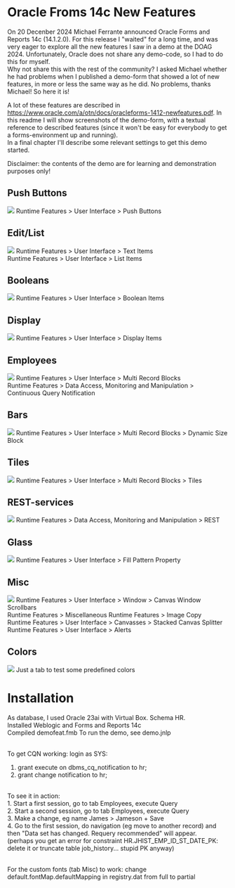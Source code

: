 # Oracle Froms 14c New Features
 
On 20 Decenber 2024 Michael Ferrante announced Oracle Forms and Reports 14c (14.1.2.0). For this release I "waited" for a long time, and was very eager to explore all the new features I saw in a demo at the DOAG 2024. Unfortunately, Oracle does not share any demo-code, so I had to do this for myself.<br/>
Why not share this with the rest of the community? I asked Michael whether he had problems when I published a demo-form that showed a lot of new features, in more or less the same way as he did. No problems, thanks Michael! So here it is!

A lot of these features are described in https://www.oracle.com/a/otn/docs/oracleforms-1412-newfeatures.pdf. In this readme I will show screenshots of the demo-form, with a textual reference to described features (since it won't be easy for everybody to get a forms-environment up and running).<br/>
In a final chapter I'll describe some relevant settings to get this demo started.

Disclaimer: the contents of the demo are for learning and demonstration purposes only!

## Push Buttons
![](resources/14c-pushbuttons.gif)
Runtime Features > User Interface > Push Buttons

## Edit/List
![](resources/14c-edit-list.gif)
Runtime Features > User Interface > Text Items<br/>
Runtime Features > User Interface > List Items

## Booleans
![](resources/14c-booleans.gif)
Runtime Features > User Interface > Boolean Items

## Display
![](resources/14c-display.gif)
Runtime Features > User Interface > Display Items

## Employees
![](resources/14c-emp.gif)
Runtime Features > User Interface > Multi Record Blocks<br/>
Runtime Features > Data Access, Monitoring and Manipulation > Continuous Query Notification

## Bars
![](resources/14c-bars.gif)
Runtime Features > User Interface > Multi Record Blocks > Dynamic Size Block

## Tiles
![](resources/14c-tiles.gif)
Runtime Features > User Interface > Multi Record Blocks > Tiles

## REST-services
![](resources/14c-rest.gif)
Runtime Features > Data Access, Monitoring and Manipulation > REST

## Glass
![](resources/14c-glass.gif)
Runtime Features > User Interface > Fill Pattern Property

## Misc
![](resources/14c-misc.gif)
Runtime Features > User Interface > Window > Canvas Window Scrollbars<br/>
Runtime Features > Miscellaneous Runtime Features > Image Copy<br/>
Runtime Features > User Interface > Canvasses > Stacked Canvas Splitter<br/>
Runtime Features > User Interface > Alerts

## Colors
![](resources/14c-colors.png)
Just a tab to test some predefined colors

# Installation
As database, I used Oracle 23ai with Virtual Box. Schema HR.<br/>
Installed Weblogic and Forms and Reports 14c<br/>
Compiled demofeat.fmb
To run the demo, see demo.jnlp<br/><br/>

To get CQN working: login as SYS:<br/>
1. grant execute on dbms_cq_notification to hr;<br/>
2. grant change notification to hr;<br/>
<br/>
To see it in action:<br/>
1. Start a first session, go to tab Employees, execute Query<br/>
2. Start a second session, go to tab Employees, execute Query<br/>
3. Make a change, eg name James > Jameson + Save<br/>
4. Go to the first session, do navigation (eg move to another record) and then "Data set has changed. Requery recommended" will appear.<br/>
(perhaps you get an error for constraint HR.JHIST_EMP_ID_ST_DATE_PK: delete it or truncate table job_history... stupid PK anyway)<br/><br/>

For the custom fonts (tab Misc) to work: change default.fontMap.defaultMapping in registry.dat from full to partial